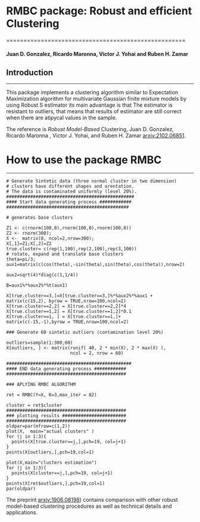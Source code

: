 # RMBC package: Robust and efficient Clustering 
====================================================

#### Juan D. Gonzalez, Ricardo Maronna, Victor J. Yohai and Ruben H. Zamar 


## Introduction
------------

This package implements a clustering algorithm similar to Expectation Maximization 
algorithm for multivariate Gaussian finite mixture models by using Robust S estimator its main advantage is that The estimator is resistant to outliers, that means that results of
    estimator are still correct when there are atipycal values in the   sample.

The reference is _Robust Model-Based_ Clustering, Juan D. Gonzalez, Ricardo Maronna
, Victor J. Yohai, and Ruben H. Zamar [arxiv:2102.06851](https://arxiv.org/pdf/2102.06851.pdf).



# How to use the package RMBC
----------------------------------

``` {.r}
# Generate Sintetic data (three normal cluster in two dimension)
# clusters have different shapes and orentation.
# The data is contaminated uniformly (level 20%).
################################################
#### Start data generating process ############
##############################################

# generates base clusters

Z1 <- c(rnorm(100,0),rnorm(100,0),rnorm(100,0))
Z2 <- rnorm(300);
X <-  matrix(0, ncol=2,nrow=300);
X[,1]=Z1;X[,2]=Z2
true.cluster= c(rep(1,100),rep(2,100),rep(3,100))
# rotate, expand and translate base clusters
theta=pi/3;
aux1=matrix(c(cos(theta),-sin(theta),sin(theta),cos(theta)),nrow=2)

aux2=sqrt(4)*diag(c(1,1/4))

B=aux1%*%aux2%*%t(aux1)

X[true.cluster==3,]=X[true.cluster==3,]%*%aux2%*%aux1 + 
matrix(c(15,2), byrow = TRUE,nrow=100,ncol=2)
X[true.cluster==2,2] = X[true.cluster==2,2]*4
X[true.cluster==1,2] = X[true.cluster==1,2]*0.1
X[true.cluster==1, ] = X[true.cluster==1,]+ 
matrix(c(-15,-1),byrow = TRUE,nrow=100,ncol=2)

### Generate 60 sintetic outliers (contamination level 20%)

outliers=sample(1:300,60)
X[outliers, ] <- matrix(runif( 40, 2 * min(X), 2 * max(X) ),
                        ncol = 2, nrow = 60)

###############################################
#### END data generating process ############
#############################################

### APLYING RMBC ALGORITHM 

ret = RMBC(Y=X, K=3,max_iter = 82)

cluster = ret$cluster
#############################################
### plotting results ########################
#############################################
oldpar=par(mfrow=c(1,2))
plot(X,  main="actual clusters" )
for (j in 1:3){
  points(X[true.cluster==j,],pch=19, col=j+1)
}
points(X[outliers,],pch=19,col=1)

plot(X,main="clusters estimation")
for (j in 1:3){
  points(X[cluster==j,],pch=19, col=j+1)
}
points(X[ret$outliers,],pch=19,col=1)
par(oldpar)
```

The preprint [arxiv:1906.08198](https://arxiv.org/abs/1906.08198)) contains comparison with other robust model-based clustering procedures as well as technical details and applications.   


